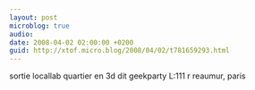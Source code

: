 ```yaml
---
layout: post
microblog: true
audio: 
date: 2008-04-02 02:00:00 +0200
guid: http://xtof.micro.blog/2008/04/02/t781659293.html
---
```

sortie locallab quartier en 3d dit geekparty L:111 r reaumur, paris
